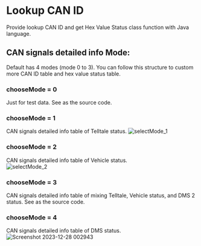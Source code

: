# Lookup CAN ID 
Provide lookup CAN ID and get Hex Value Status class function with Java language.

## CAN signals detailed info Mode: 
Default has 4 modes (mode 0 to 3). You can follow this structure to custom more CAN ID table and hex value status table. 

### chooseMode = 0 
Just for test data. See as the source code. 

### chooseMode = 1 
CAN signals detailed info table of Telltale status. 
![selectMode_1](https://github.com/dawi9840/lookupCanId/assets/19554347/7e67e67b-3f55-4d1e-acfc-7478aed902bf)  



### chooseMode = 2 
CAN signals detailed info table of Vehicle status.  
![selectMode_2](https://github.com/dawi9840/lookupCanId/assets/19554347/e2431451-8b33-461b-bd72-a7f84847ef6d)  



### chooseMode = 3 
CAN signals detailed info table of mixing Telltale, Vehicle status, and DMS 2 status. See as the source code.  

### chooseMode = 4 
CAN signals detailed info table of DMS status.  
![Screenshot 2023-12-28 002943](https://github.com/dawi9840/lookupCanId/assets/19554347/07cad773-0399-48bb-b75e-1b765975397f)  

